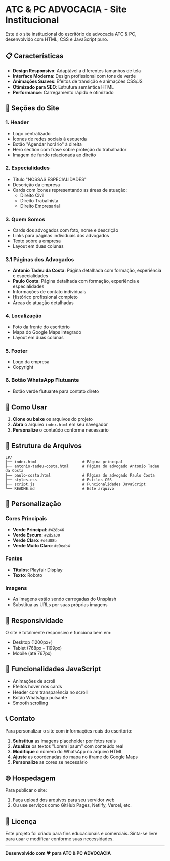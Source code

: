 # ATC & PC ADVOCACIA - Site Institucional

Este é o site institucional do escritório de advocacia ATC & PC, desenvolvido com HTML, CSS e JavaScript puro.

## 📋 Características

- **Design Responsivo**: Adaptável a diferentes tamanhos de tela
- **Interface Moderna**: Design profissional com tons de verde
- **Animações Suaves**: Efeitos de transição e animações CSS/JS
- **Otimizado para SEO**: Estrutura semântica HTML
- **Performance**: Carregamento rápido e otimizado

## 🎨 Seções do Site

### 1. Header
- Logo centralizado
- Ícones de redes sociais à esquerda
- Botão "Agendar horário" à direita
- Hero section com frase sobre proteção do trabalhador
- Imagem de fundo relacionada ao direito

### 2. Especialidades
- Título "NOSSAS ESPECIALIDADES"
- Descrição da empresa
- Cards com ícones representando as áreas de atuação:
  - Direito Civil
  - Direito Trabalhista
  - Direito Empresarial

### 3. Quem Somos
- Cards dos advogados com foto, nome e descrição
- Links para páginas individuais dos advogados
- Texto sobre a empresa
- Layout em duas colunas

### 3.1 Páginas dos Advogados
- **Antonio Tadeu da Costa**: Página detalhada com formação, experiência e especialidades
- **Paulo Costa**: Página detalhada com formação, experiência e especialidades
- Informações de contato individuais
- Histórico profissional completo
- Áreas de atuação detalhadas

### 4. Localização
- Foto da frente do escritório
- Mapa do Google Maps integrado
- Layout em duas colunas

### 5. Footer
- Logo da empresa
- Copyright

### 6. Botão WhatsApp Flutuante
- Botão verde flutuante para contato direto

## 🚀 Como Usar

1. **Clone ou baixe** os arquivos do projeto
2. **Abra** o arquivo `index.html` em seu navegador
3. **Personalize** o conteúdo conforme necessário

## 📁 Estrutura de Arquivos

```
LP/
├── index.html                    # Página principal
├── antonio-tadeu-costa.html      # Página do advogado Antonio Tadeu da Costa
├── paulo-costa.html              # Página do advogado Paulo Costa
├── styles.css                    # Estilos CSS
├── script.js                     # Funcionalidades JavaScript
└── README.md                     # Este arquivo
```

## 🎯 Personalização

### Cores Principais
- **Verde Principal**: `#428b46`
- **Verde Escuro**: `#2d5a30`
- **Verde Claro**: `#d6d88b`
- **Verde Muito Claro**: `#e9eab4`

### Fontes
- **Títulos**: Playfair Display
- **Texto**: Roboto

### Imagens
- As imagens estão sendo carregadas do Unsplash
- Substitua as URLs por suas próprias imagens

## 📱 Responsividade

O site é totalmente responsivo e funciona bem em:
- Desktop (1200px+)
- Tablet (768px - 1199px)
- Mobile (até 767px)

## 🔧 Funcionalidades JavaScript

- Animações de scroll
- Efeitos hover nos cards
- Header com transparência no scroll
- Botão WhatsApp pulsante
- Smooth scrolling

## 📞 Contato

Para personalizar o site com informações reais do escritório:

1. **Substitua** as imagens placeholder por fotos reais
2. **Atualize** os textos "Lorem ipsum" com conteúdo real
3. **Modifique** o número do WhatsApp no arquivo HTML
4. **Ajuste** as coordenadas do mapa no iframe do Google Maps
5. **Personalize** as cores se necessário

## 🌐 Hospedagem

Para publicar o site:
1. Faça upload dos arquivos para seu servidor web
2. Ou use serviços como GitHub Pages, Netlify, Vercel, etc.

## 📄 Licença

Este projeto foi criado para fins educacionais e comerciais. Sinta-se livre para usar e modificar conforme suas necessidades.

---

**Desenvolvido com ❤️ para ATC & PC ADVOCACIA**
